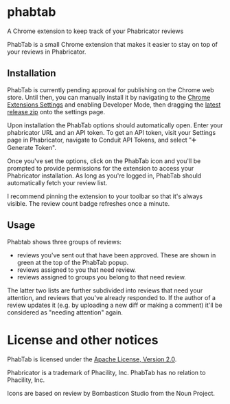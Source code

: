 # phabtab
A Chrome extension to keep track of your Phabricator reviews

PhabTab is a small Chrome extension that makes it easier to stay
on top of your reviews in Phabricator.

## Installation

PhabTab is currently pending approval for publishing on the Chrome
web store. Until then, you can manually install it by navigating to
the [Chrome Extensions Settings](chrome://extensions) and enabling
Developer Mode, then dragging the [latest release zip](https://github.com/sdutoit/phabtab/releases/latest)
onto the settings page.

Upon installation the PhabTab options should automatically open.
Enter your phabricator URL and an API token. To get an API token,
visit your Settings page in Phabricator, navigate to Conduit
API Tokens, and select "➕ Generate Token".

Once you've set the options, click on the PhabTab icon and you'll
be prompted to provide permissions for the extension to access
your Phabricator installation. As long as you're logged in, PhabTab
should automatically fetch your review list.

I recommend pinning the extension to your toolbar so that it's
always visible. The review count badge refreshes once a minute.

## Usage

Phabtab shows three groups of reviews:

 - reviews you've sent out that have been approved. These are shown
   in green at the top of the PhabTab popup.
 - reviews assigned to you that need review.
 - reviews assigned to groups you belong to that need review.

The latter two lists are further subdivided into reviews that need
your attention, and reviews that you've already responded to. If the
author of a review updates it (e.g. by uploading a new diff or making
a comment) it'll be considered as "needing attention" again.

# License and other notices

PhabTab is licensed under the [Apache License, Version 2.0](LICENSE.txt).

Phabricator is a trademark of Phacility, Inc. PhabTab has no relation to Phacility, Inc.

Icons are based on review by Bombasticon Studio from the Noun Project.

